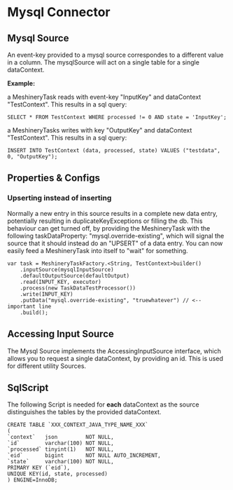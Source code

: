 # Mysql Connector

## Mysql Source

An event-key provided to a mysql source correspondes to a different 
value in a column. The mysqlSource will act on a single table for a single
dataContext.

**Example:**

a MeshineryTask reads with event-key "InputKey" and dataContext "TestContext".
This results in a sql query:

    SELECT * FROM TestContext WHERE processed != 0 AND state = 'InputKey';

a MeshineryTasks writes with key "OutputKey" and dataContext "TestContext".
This results in a sql query:

    INSERT INTO TestContext (data, processed, state) VALUES ("testdata", 0, "OutputKey");

## Properties & Configs

### Upserting instead of inserting

Normally a new entry in this source results in a complete new data entry,
potentially resulting in duplicateKeyExceptions or filling the db. 
This behaviour can get turned off, by providing the MeshineryTask with 
the following taskDataProperty: "mysql.override-existing", which will signal
the source that it should instead do an "UPSERT" of a data entry.
You can now easily feed a MeshineryTask into itself to "wait" for
something.

    var task = MeshineryTaskFactory.<String, TestContext>builder()
        .inputSource(mysqlInputSource)
        .defaultOutputSource(defaultOutput)
        .read(INPUT_KEY, executor)
        .process(new TaskDataTestProcessor())
        .write(INPUT_KEY)
        .putData("mysql.override-existing", "truewhatever") // <-- important line
        .build();

## Accessing Input Source

The Mysql Source implements the AccessingInputSource interface, which allows
you to request a single dataContext, by providing an id. This is used for
different utility Sources.

## SqlScript

The following Script is needed for **each** dataContext as the source
distinguishes the tables by the provided dataContext.

    CREATE TABLE `XXX_CONTEXT_JAVA_TYPE_NAME_XXX`
    (
    `context`   json         NOT NULL,
    `id`        varchar(100) NOT NULL,
    `processed` tinyint(1)   NOT NULL,
    `eid`       bigint       NOT NULL AUTO_INCREMENT,
    `state`     varchar(100) NOT NULL,
    PRIMARY KEY (`eid`),
    UNIQUE KEY(id, state, processed)
    ) ENGINE=InnoDB;
